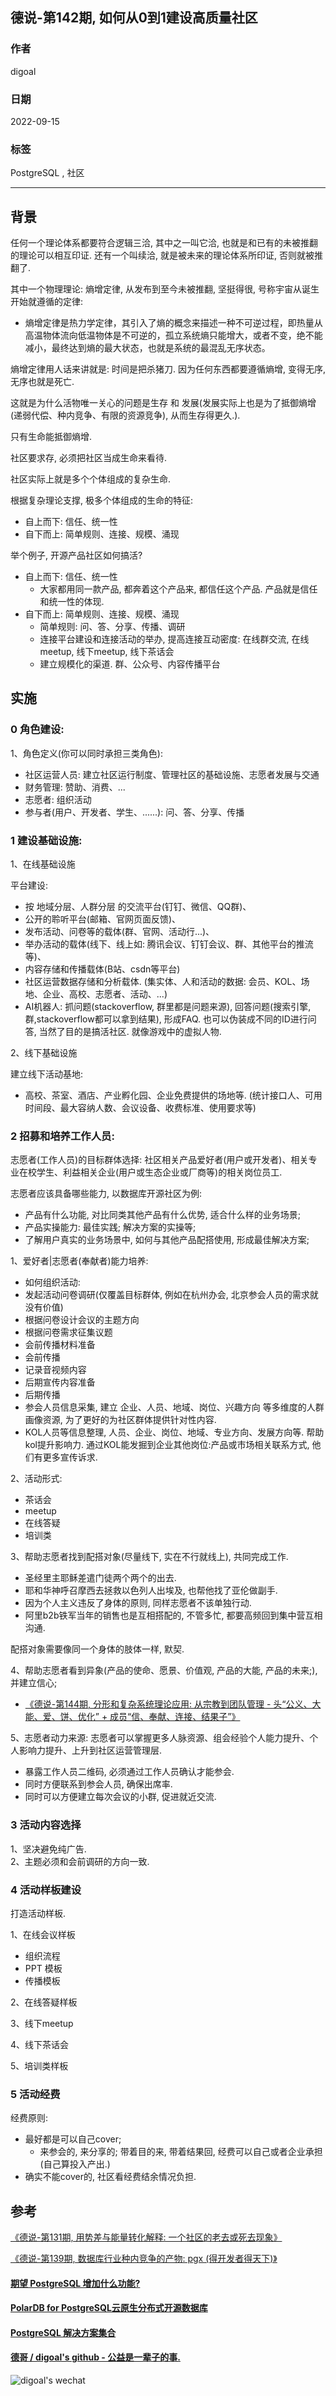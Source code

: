 ## 德说-第142期, 如何从0到1建设高质量社区  
                                              
### 作者                                              
digoal                                 
                                              
### 日期                                              
2022-09-15                                              
                                              
### 标签                                              
PostgreSQL , 社区         
                                  
----                                              
                                              
## 背景     
任何一个理论体系都要符合逻辑三洽, 其中之一叫它洽, 也就是和已有的未被推翻的理论可以相互印证. 还有一个叫续洽, 就是被未来的理论体系所印证, 否则就被推翻了.    
  
其中一个物理理论: 熵增定律, 从发布到至今未被推翻, 坚挺得很, 号称宇宙从诞生开始就遵循的定律:   
- 熵增定律是热力学定律，其引入了熵的概念来描述一种不可逆过程，即热量从高温物体流向低温物体是不可逆的，孤立系统熵只能增大，或者不变，绝不能减小，最终达到熵的最大状态，也就是系统的最混乱无序状态。  
    
熵增定律用人话来讲就是: 时间是把杀猪刀.  因为任何东西都要遵循熵增, 变得无序, 无序也就是死亡.    
     
这就是为什么活物唯一关心的问题是生存 和 发展(发展实际上也是为了抵御熵增(递弱代偿、种内竞争、有限的资源竞争), 从而生存得更久.).     
     
只有生命能抵御熵增.    
  
社区要求存, 必须把社区当成生命来看待.    
    
社区实际上就是多个个体组成的复杂生命.  
   
根据复杂理论支撑, 极多个体组成的生命的特征:     
- 自上而下: 信任、统一性     
- 自下而上: 简单规则、连接、规模、涌现     
  
举个例子, 开源产品社区如何搞活?  
- 自上而下: 信任、统一性   
    - 大家都用同一款产品, 都奔着这个产品来, 都信任这个产品. 产品就是信任和统一性的体现.       
- 自下而上: 简单规则、连接、规模、涌现      
    - 简单规则: 问、答、分享、传播、调研   
    - 连接平台建设和连接活动的举办, 提高连接互动密度: 在线群交流, 在线meetup, 线下meetup, 线下茶话会  
    - 建立规模化的渠道. 群、公众号、内容传播平台  
  
## 实施  
### 0 角色建设:
  
1、角色定义(你可以同时承担三类角色):
- 社区运营人员: 建立社区运行制度、管理社区的基础设施、志愿者发展与交通
- 财务管理: 赞助、消费、... 
- 志愿者: 组织活动
- 参与者(用户、开发者、学生、......): 问、答、分享、传播
  
### 1 建设基础设施:   
  
1、在线基础设施  
  
平台建设:   
- 按 地域分层、人群分层 的交流平台(钉钉、微信、QQ群)、  
- 公开的聆听平台(邮箱、官网页面反馈)、  
- 发布活动、问卷等的载体(群、官网、活动行...)、  
- 举办活动的载体(线下、线上如: 腾讯会议、钉钉会议、群、其他平台的推流等)、  
- 内容存储和传播载体(B站、csdn等平台)   
- 社区运营数据存储和分析载体. (集实体、人和活动的数据: 会员、KOL、场地、企业、高校、志愿者、活动、...)
- AI机器人: 抓问题(stackoverflow, 群里都是问题来源), 回答问题(搜索引擎,群,stackoverflow都可以拿到结果), 形成FAQ. 也可以伪装成不同的ID进行问答, 当然了目的是搞活社区. 就像游戏中的虚拟人物.     
  
2、线下基础设施  
  
建立线下活动基地:  
- 高校、茶室、酒店、产业孵化园、企业免费提供的场地等.  (统计接口人、可用时间段、最大容纳人数、会议设备、收费标准、使用要求等)     
  
  
### 2 招募和培养工作人员:   
志愿者(工作人员)的目标群体选择: 社区相关产品爱好者(用户或开发者)、相关专业在校学生、利益相关企业(用户或生态企业或厂商等)的相关岗位员工.    
  
志愿者应该具备哪些能力, 以数据库开源社区为例:   
- 产品有什么功能, 对比同类其他产品有什么优势, 适合什么样的业务场景; 
- 产品实操能力: 最佳实践; 解决方案的实操等;
- 了解用户真实的业务场景中, 如何与其他产品配搭使用, 形成最佳解决方案;
  
1、爱好者|志愿者(奉献者)能力培养:   
- 如何组织活动:   
- 发起活动问卷调研(仅覆盖目标群体, 例如在杭州办会, 北京参会人员的需求就没有价值)    
- 根据问卷设计会议的主题方向  
- 根据问卷需求征集议题  
- 会前传播材料准备  
- 会前传播  
- 记录音视频内容  
- 后期宣传内容准备  
- 后期传播  
- 参会人员信息采集, 建立 企业、人员、地域、岗位、兴趣方向 等多维度的人群画像资源, 为了更好的为社区群体提供针对性内容.     
- KOL人员等信息整理, 人员、企业、岗位、地域、专业方向、发展方向等.    帮助kol提升影响力.   通过KOL能发掘到企业其他岗位:产品或市场相关联系方式, 他们有更多宣传诉求.    
  
2、活动形式:   
- 茶话会   
- meetup   
- 在线答疑  
- 培训类  
  
3、帮助志愿者找到配搭对象(尽量线下, 实在不行就线上), 共同完成工作.   
- 圣经里主耶稣差遣门徒两个两个的出去.
- 耶和华神呼召摩西去拯救以色列人出埃及, 也帮他找了亚伦做副手. 
- 因为个人主义违反了身体的原则, 同样志愿者不该单独行动.    
- 阿里b2b铁军当年的销售也是互相搭配的, 不管多忙, 都要高频回到集中营互相沟通.  
  
配搭对象需要像同一个身体的肢体一样, 默契.   
  
4、帮助志愿者看到异象(产品的使命、愿景、价值观, 产品的大能, 产品的未来;), 并建立信心;  
- [《德说-第144期, 分形和复杂系统理论应用: 从宗教到团队管理 - 头“公义、大能、爱、饼、优化” + 成员“信、奉献、连接、结果子”》](../202209/20220916_02.md)  
  
5、志愿者动力来源:   志愿者可以掌握更多人脉资源、组会经验个人能力提升、个人影响力提升、上升到社区运营管理层.    
- 暴露工作人员二维码, 必须通过工作人员确认才能参会.   
- 同时方便联系到参会人员, 确保出席率.    
- 同时可以方便建立每次会议的小群, 促进就近交流.    
  
### 3 活动内容选择  
  
1、坚决避免纯广告.   
2、主题必须和会前调研的方向一致.    
  
### 4 活动样板建设  
打造活动样板.  
  
1、在线会议样板  
- 组织流程  
- PPT 模板  
- 传播模板  
  
  
2、在线答疑样板  
  
3、线下meetup  
  
4、线下茶话会  
  
5、培训类样板  
  
  
### 5 活动经费  
经费原则:  
- 最好都是可以自己cover;  
    - 来参会的, 来分享的; 带着目的来, 带着结果回, 经费可以自己或者企业承担(自己算投入产出.)  
- 确实不能cover的, 社区看经费结余情况负担.    
  
## 参考
[《德说-第131期, 用势差与能量转化解释: 一个社区的老去或死去现象》](../202209/20220903_01.md)    
  
[《德说-第139期, 数据库行业种内竞争的产物: pgx (得开发者得天下)》](../202209/20220913_01.md)    
  
  
  
#### [期望 PostgreSQL 增加什么功能?](https://github.com/digoal/blog/issues/76 "269ac3d1c492e938c0191101c7238216")
  
  
#### [PolarDB for PostgreSQL云原生分布式开源数据库](https://github.com/ApsaraDB/PolarDB-for-PostgreSQL "57258f76c37864c6e6d23383d05714ea")
  
  
#### [PostgreSQL 解决方案集合](https://yq.aliyun.com/topic/118 "40cff096e9ed7122c512b35d8561d9c8")
  
  
#### [德哥 / digoal's github - 公益是一辈子的事.](https://github.com/digoal/blog/blob/master/README.md "22709685feb7cab07d30f30387f0a9ae")
  
  
![digoal's wechat](../pic/digoal_weixin.jpg "f7ad92eeba24523fd47a6e1a0e691b59")
  

